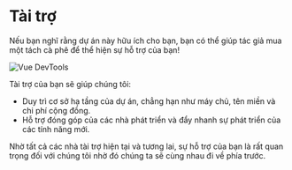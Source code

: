 # Tài trợ

Nếu bạn nghĩ rằng dự án này hữu ích cho bạn, bạn có thể giúp tác giả mua một tách cà phê để thể hiện sự hỗ trợ của bạn!

<!-- ![](/guide/donate.png) -->

![Vue DevTools](/guide/donate.png)

Tài trợ của bạn sẽ giúp chúng tôi:

- Duy trì cơ sở hạ tầng của dự án, chẳng hạn như máy chủ, tên miền và chi phí cộng đồng.
- Hỗ trợ đóng góp của các nhà phát triển và đẩy nhanh sự phát triển của các tính năng mới.

Nhờ tất cả các nhà tài trợ hiện tại và tương lai, sự hỗ trợ của bạn là rất quan trọng đối với chúng tôi nhờ đó chúng ta sẽ cùng nhau đi về phía trước.

